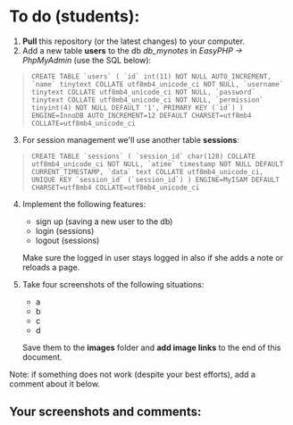 # To do (students): 
1. **Pull** this repository (or the latest changes) to your computer. 
2. Add a new table **users** to the db *db_mynotes* in *EasyPHP -> PhpMyAdmin* (use the SQL below):

>``CREATE TABLE `users` (
`id` int(11) NOT NULL AUTO_INCREMENT,
`name` tinytext COLLATE utf8mb4_unicode_ci NOT NULL,
 `username` tinytext COLLATE utf8mb4_unicode_ci NOT NULL,
 `password` tinytext COLLATE utf8mb4_unicode_ci NOT NULL,
 `permission` tinyint(4) NOT NULL DEFAULT '1',
 PRIMARY KEY (`id`)
) ENGINE=InnoDB AUTO_INCREMENT=12 DEFAULT CHARSET=utf8mb4 COLLATE=utf8mb4_unicode_ci ``

3. For session management we'll use another table **sessions**:

>``CREATE TABLE `sessions` (
 `session_id` char(128) COLLATE utf8mb4_unicode_ci NOT NULL,
 `atime` timestamp NOT NULL DEFAULT CURRENT_TIMESTAMP,
 `data` text COLLATE utf8mb4_unicode_ci,
 UNIQUE KEY `session_id` (`session_id`)
) ENGINE=MyISAM DEFAULT CHARSET=utf8mb4 COLLATE=utf8mb4_unicode_ci``


4. Implement the following features:
    * sign up (saving a new user to the db)
    * login (sessions)
    * logout (sessions)

    Make sure the logged in user stays logged in also if she adds a note or reloads a page.


5. Take four screenshots of the following situations: 
    * a
    * b
    * c
    * d

    Save them to the **images** folder and **add image links** to the end of this document.

Note: if something does not work (despite your best efforts), add a comment about it below.

## Your screenshots and comments:
